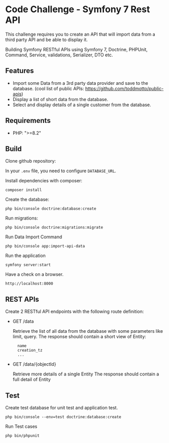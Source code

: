 # Code Challenge - Symfony 7 Rest API
This challenge requires you to create an API that will import data from a third party API and be able to display it. 

Building Symfony RESTful APIs using Symfony 7, Doctrine, PHPUnit, Command, Service, validations, Serializer, DTO etc. 

## Features
  - Import some Data from a 3rd party data provider and save to the database. (cool list of public APIs: https://github.com/toddmotto/public-apis)
  - Display a list of short data from the database.
  - Select and display details of a single customer from the database.

## Requirements
* PHP: ">=8.2"

## Build 

Clone github repository:

In your ```.env``` file, you need to configure ```DATABASE_URL```.

Install dependencies with composer:
```
composer install
```

Create the database:
```
php bin/console doctrine:database:create
```

Run migrations:
```
php bin/console doctrine:migrations:migrate
```

Run Data Import Command
```
php bin/console app:import-api-data
```

Run the application

```
symfony server:start
```

Have a check on a browser.
```
http://localhost:8000
```


## REST APIs
Create 2 RESTful API endpoints with the following route definition:
- GET /data 

    Retrieve the list of all data from the database with some parameters like limit, query. 
    The response should contain a short view of Entity:

        name
        creation_tz
        ...

- GET /data/{objectId}

    Retrieve more details of a single Entity The response should contain a full detail of Entity


## Test

Create test database for unit test and application test.
```
php bin/console --env=test doctrine:database:create
```

Run Test cases
```
php bin/phpunit
```
